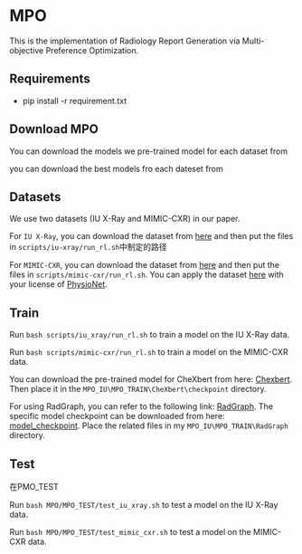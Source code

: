 # MPO

This is the implementation of Radiology Report Generation via Multi-objective Preference Optimization.

## Requirements

- pip install -r requirement.txt

## Download MPO

You can download the models we pre-trained model for each dataset from []()

you can download the best models fro each dateset from []()

## Datasets

We use two datasets (IU X-Ray and MIMIC-CXR) in our paper.

For `IU X-Ray`, you can download the dataset from [here](https://drive.google.com/file/d/1c0BXEuDy8Cmm2jfN0YYGkQxFZd2ZIoLg/view?usp=sharing) and then put the files in `scripts/iu-xray/run_rl.sh`中制定的路径

For `MIMIC-CXR`, you can download the dataset from [here](https://drive.google.com/file/d/1DS6NYirOXQf8qYieSVMvqNwuOlgAbM_E/view?usp=sharing) and then put the files in `scripts/mimic-cxr/run_rl.sh`. You can apply the dataset [here](https://drive.google.com/file/d/1DS6NYirOXQf8qYieSVMvqNwuOlgAbM_E/view?usp=sharing) with your license of [PhysioNet](https://physionet.org/content/mimic-cxr-jpg/2.0.0/).

## Train

Run `bash scripts/iu_xray/run_rl.sh` to train a model on the IU X-Ray data.

Run `bash scripts/mimic-cxr/run_rl.sh` to train a model on the MIMIC-CXR data.

You can download the pre-trained model for CheXbert from here: [Chexbert](https://stanfordmedicine.box.com/s/c3stck6w6dol3h36grdc97xoydzxd7w9). Then place it in the `MPO_IU\MPO_TRAIN\CheXbert\checkpoint` directory.

For using RadGraph, you can refer to the following link: [RadGraph](https://github.com/hlk-1135/RadGraph). The specific model checkpoint can be downloaded from here: [model_checkpoint](https://physionet.org/content/radgraph/1.0.0/models/model_checkpoint/#files-panel). Place the related files in my `MPO_IU\MPO_TRAIN\RadGraph` directory.

## Test

在PMO_TEST

Run `bash MPO/MPO_TEST/test_iu_xray.sh` to test a model on the IU X-Ray data.

Run `bash MPO/MPO_TEST/test_mimic_cxr.sh` to test a model on the MIMIC-CXR data.

